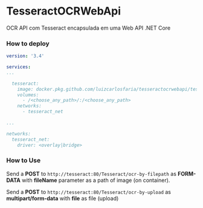 # TesseractOCRWebApi
OCR API com Tesseract encapsulada em uma Web API .NET Core


### How to deploy

``` yml
version: '3.4'

services:
...

  tesseract:
    image: docker.pkg.github.com/luizcarlosfaria/tesseractocrwebapi/tesseract-ocr-aspnet-webapi:2.1.0
    volumes:
      - /<choose_any_path>/:/<choose_any_path>
    networks:
      - tesseract_net
    
...

networks:
  tesseract_net:
    driver: <overlay|bridge>
```` 

### How to Use

Send a **POST** to `http://tesseract:80/Tesseract/ocr-by-filepath` as **FORM-DATA** with **fileName** parameter as a path of image (on container).

Send a **POST** to `http://tesseract:80/Tesseract/ocr-by-upload` as **multipart/form-data** with **file** as file (upload)



